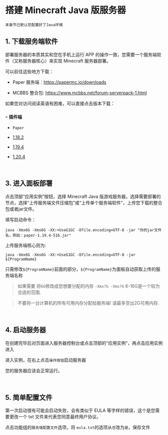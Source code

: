 # 搭建 Minecraft Java 版服务器

 `本章节已默认您配置好了Java环境`

## 1. 下载服务端软件

部署服务器的本质其实和您在手机上运行 APP 的操作一致，您需要一个服务端软件（又称服务器核心）来实现 Minecraft 服务器部署。

可以前往这些地方下载：

- Paper 服务端：https://papermc.io/downloads

- MCBBS 整合包: https://www.mcbbs.net/forum-serverpack-1.html

如果您对访问阅读英语有困难，可以直接点击版本下载：
### - `插件端`

- `Paper`

- [1.18.2](https://api.papermc.io/v2/projects/paper/versions/1.18.2/builds/388/downloads/paper-1.18.2-388.jar)

- [1.19.4](https://api.papermc.io/v2/projects/paper/versions/1.19.4/builds/524/downloads/paper-1.19.4-524.jar)

- [1.20.4](https://api.papermc.io/v2/projects/paper/versions/1.20.4/builds/389/downloads/paper-1.20.4-389.jar)

<br />

## 3. 进入面板部署

点击顶部“应用实例”按钮，选择 Minecraft Java 版游戏服务器，选择需要部署的节点，选择“上传服务端文件压缩包”或“上传单个服务端软件”，上传您下载的整合包或者jar文件。

填写启动命令：

```
java -Xmx6G -Xms6G -XX:+UseG1GC -Dfile.encoding=UTF-8 -jar "你的jar文件名，例如：paper-1.19.4-516.jar"
```
上传服务端核心则为: 
```
java -Xmx6G -Xms6G -XX:+UseG1GC -Dfile.encoding=UTF-8 -jar ${ProgramName}
```
只需修改`${ProgramName}`前面的部分，`${ProgramName}`为面板自动获取上传的服务端名称

> 如果需要 将`6G`修改成您想要分配的内存 `-Xmx?G -Xms?G` 6-16G是一个较为合适的范围.

> 不要将一台计算机的所有可用内存分配给服务端! 请最多空出2G可用内存.


<br />


## 4. 启动服务器

在创建完毕后对页面进入服务器控制台或点击顶部的“应用实例”，再点击应用实例进入

进入实例，在右上点击`操作按钮`启动服务器

您的服务器应该会正常运行。

<br />


## 5. 简单配置文件

第一次启动很有可能会启动失败，会有类似于 EULA 等字样的错误，这个是您需要更改一个 txt 文件来代表您同意最终用户协议。

点击功能组的`服务端配置文件`选项，将 `eula.txt`的选项从`否`改为`是`，保存文件